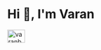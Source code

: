 <h1 align="left">Hi 👋, I'm Varan</h1>

<a href="https://linkedin.com/in/varanbhalla" target="blank"><img align="center" src="https://raw.githubusercontent.com/rahuldkjain/github-profile-readme-generator/master/src/images/icons/Social/linked-in-alt.svg" alt="varanbhalla" height="30" width="40" /></a>
